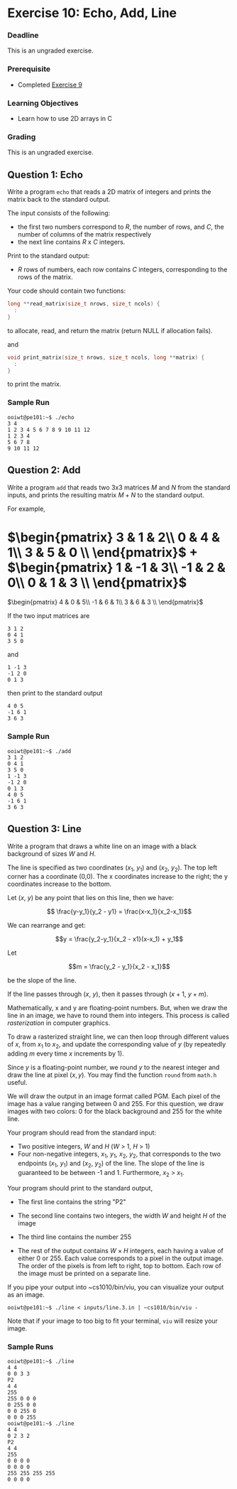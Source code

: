 # Exercise 10: Echo, Add, Line

### Deadline

This is an ungraded exercise.

### Prerequisite

- Completed [Exercise 9](ex09-len-cat-find.md)

### Learning Objectives

- Learn how to use 2D arrays in C

### Grading

This is an ungraded exercise.

## Question 1: Echo

Write a program `echo` that reads a 2D matrix of integers and prints the matrix back to the standard output.

The input consists of the following:
- the first two numbers correspond to $R$, the number of rows, and $C$, the number of columns of the matrix respectively
- the next line contains $R$ x $C$ integers.

Print to the standard output:
- $R$ rows of numbers, each row contains $C$ integers,
  corresponding to the rows of the matrix.

Your code should contain two functions:

```C
long **read_matrix(size_t nrows, size_t ncols) {
  :
}
```
to allocate, read, and return the matrix (return NULL if allocation
fails).

and

```C
void print_matrix(size_t nrows, size_t ncols, long **matrix) {
  :
}
```
to print the matrix.

### Sample Run

```
ooiwt@pe101:~$ ./echo
3 4
1 2 3 4 5 6 7 8 9 10 11 12
1 2 3 4
5 6 7 8
9 10 11 12
```

## Question 2: Add

Write a program `add` that reads two 3x3 matrices $M$ and $N$
from the standard inputs, and prints the resulting matrix
$M + N$ to the standard output.

For example,

$\begin{pmatrix}
3 & 1 & 2\\
0 & 4 & 1\\
3 & 5 & 0 \\
\end{pmatrix}$ + 
$\begin{pmatrix}
1 & -1 & 3\\
-1 & 2 & 0\\
0 & 1 & 3 \\
\end{pmatrix}$
=
$\begin{pmatrix}
4 & 0 & 5\\
-1 & 6 & 1\\
3 & 6 & 3 \\
\end{pmatrix}$


If the two input matrices are
```
3 1 2
0 4 1
3 5 0
```
and
```
1 -1 3
-1 2 0
0 1 3
```
then print to the standard output
```
4 0 5
-1 6 1
3 6 3
```

### Sample Run

```
ooiwt@pe101:~$ ./add
3 1 2
0 4 1
3 5 0
1 -1 3
-1 2 0
0 1 3
4 0 5
-1 6 1
3 6 3
```

## Question 3: Line

Write a program that draws a white line on an image with a black background of sizes $W$ and $H$.

The line is specified as two coordinates ($x_1$, $y_1$) and
($x_2$, $y_2$).  The top left corner has a coordinate (0,0).
The x coordinates increase to the right; the y coordinates 
increase to the bottom.

Let ($x$, $y$) be any point that lies on this line, then
we have:

$$ \frac{y-y_1}{y_2 - y1} = \frac{x-x_1}{x_2-x_1}$$

We can rearrange and get:

$$y = \frac{y_2-y_1}{x_2 - x1}(x-x_1) + y_1$$

Let

$$m = \frac{y_2 - y_1}{x_2 - x_1}$$

be the slope of the line.

If the line passes through ($x$, $y$), then it passes through
($x + 1$, $y + m$).

Mathematically, x and y are floating-point numbers.  But,
when we draw the line in an image, we have to round them
into integers.  This process is called _rasterization_ in
computer graphics.

To draw a rasterized straight line, we can then loop
through different values of $x$, from $x_1$ to $x_2$, and
update the corresponding value of $y$ (by repeatedly adding
$m$ every time $x$ increments by 1).

Since $y$ is a floating-point number, we round $y$ to the
nearest integer and draw the line at pixel ($x, y$).  You may
find the function `round` from `math.h` useful.

We will draw the output in an image format called PGM.
Each pixel of the image has a value ranging between 0 and
255.  For this question, we draw images with two colors:
0 for the black background and 255 for the white line.

Your program should read from the standard input:

- Two positive integers, $W$ and $H$ ($W$ > 1, $H$ > 1)
- Four non-negative integers, $x_1$, $y_1$, $x_2$, $y_2$, that
  corresponds to the two endpoints ($x_1$, $y_1$) and
  ($x_2$, $y_2$) of the line.  The slope of the line is
  guaranteed to be between -1 and 1.  Furthermore,
  $x_2$ > $x_1$.

Your program should print to the standard output,

- The first line contains the string "P2"

- The second line contains two integers, the width $W$ and
  height $H$ of the image

- The third line contains the number 255

- The rest of the output contains $W\times H$ integers, each 
  having a value of either 0 or 255.  Each value corresponds
  to a pixel in the output image.  The order of the pixels is 
  from left to right, top to bottom.  Each row of the
  image must be printed on a separate line.

If you pipe your output into ~cs1010/bin/viu, you can
visualize your output as an image.

```
ooiwt@pe101:~$ ./line < inputs/line.3.in | ~cs1010/bin/viu -
```

Note that if your image to too big to fit your terminal, `viu`
will resize your image.

### Sample Runs

```
ooiwt@pe101:~$ ./line
4 4
0 0 3 3
P2
4 4
255
255 0 0 0
0 255 0 0
0 0 255 0
0 0 0 255
ooiwt@pe101:~$ ./line
4 4
0 2 3 2
P2
4 4
255
0 0 0 0
0 0 0 0
255 255 255 255
0 0 0 0
```
